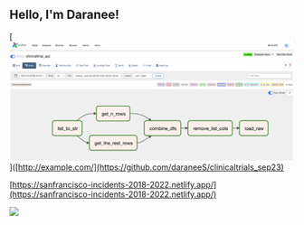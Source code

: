 <h2> Hello, I'm Daranee! </h2> 

[<img src="airflow4.png">]([http://example.com/](https://github.com/daraneeS/clinicaltrials_sep23)

[https://sanfrancisco-incidents-2018-2022.netlify.app/](https://sanfrancisco-incidents-2018-2022.netlify.app/)

![](sf_map.gif)

